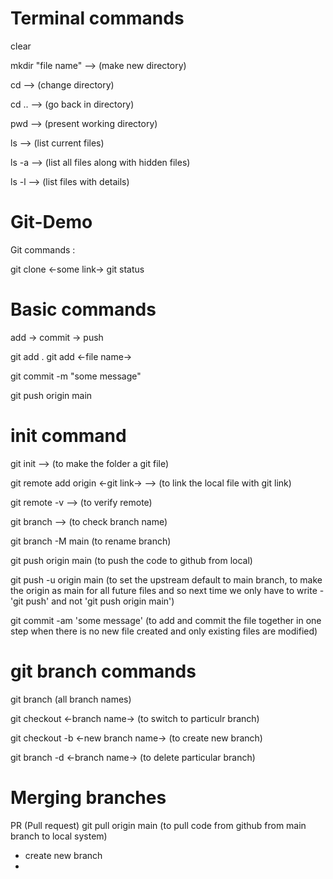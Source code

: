# Terminal commands

clear

mkdir "file name"  --> (make new directory)

cd  --> (change directory)

cd .. --> (go back in directory)

pwd --> (present working directory)

ls --> (list current files)

ls -a  --> (list all files along with hidden files)

ls -l --> (list files with details)


# Git-Demo  

Git commands : 

git clone <-some link->
git status

# Basic commands 

add -> commit -> push

git add .
git add <-file name->

git commit -m "some message"

git push origin main

# init command

git init --> (to make the folder a git file)

git remote add origin <-git link->   --> (to link the local file with git link)

git remote -v --> (to verify remote)

git branch --> (to check branch name)

git branch -M main (to rename branch)

git push origin main (to push the code to github from local)

git push -u origin main (to set the upstream default to main branch, to make the origin as main for all future files and so next time we only have to write - 'git push' and not 'git push origin main')

git commit -am 'some message'  (to add and commit the file together in one step when there is no new file created and only existing files are modified)

# git branch commands

git branch (all branch names)

git checkout <-branch name-> (to switch to particulr branch)

git checkout -b <-new branch name->  (to create new branch)

git branch -d <-branch name-> (to delete particular branch)

# Merging branches

PR (Pull request)
git pull origin main (to pull code from github from main branch to local system)

 - create new branch
 - 